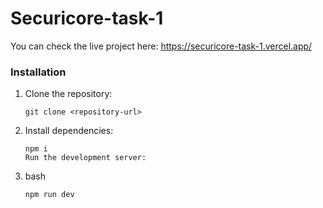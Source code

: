 # Securicore-task-1

You can check the live project here:
https://securicore-task-1.vercel.app/

### Installation

1. Clone the repository:
   ```
   git clone <repository-url>
   
2. Install dependencies:
    ```
    npm i
    Run the development server:

3. bash
    ```
    npm run dev

